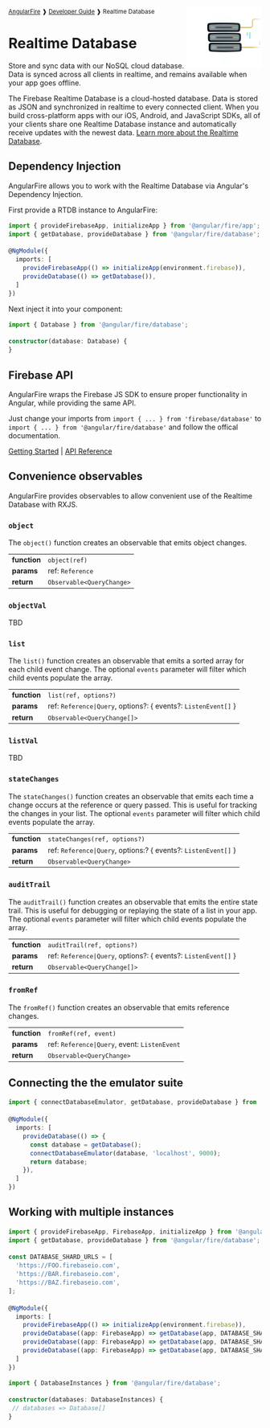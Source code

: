 <img align="right" width="30%" src="images/database-illo_1x.png">

<small>
<a href="https://github.com/angular/angularfire">AngularFire</a> &#10097; <a href="../README.md#developer-guide">Developer Guide</a> &#10097; Realtime Database
</small>

# Realtime Database

Store and sync data with our NoSQL cloud database. Data is synced across all clients in realtime, and remains available when your app goes offline.

The Firebase Realtime Database is a cloud-hosted database. Data is stored as JSON and synchronized in realtime to every connected client. When you build cross-platform apps with our iOS, Android, and JavaScript SDKs, all of your clients share one Realtime Database instance and automatically receive updates with the newest data. [Learn more about the Realtime Database](https://firebase.google.com/docs/database).

## Dependency Injection

AngularFire allows you to work with the Realtime Database via Angular's Dependency Injection.

First provide a RTDB instance to AngularFire:

```ts
import { provideFirebaseApp, initializeApp } from '@angular/fire/app';
import { getDatabase, provideDatabase } from '@angular/fire/database';

@NgModule({
  imports: [
    provideFirebaseApp(() => initializeApp(environment.firebase)),
    provideDatabase(() => getDatabase()),
  ]
})
```

Next inject it into your component:

```ts
import { Database } from '@angular/fire/database';

constructor(database: Database) {
}
```

## Firebase API

AngularFire wraps the Firebase JS SDK to ensure proper functionality in Angular, while providing the same API.

Just change your imports from `import { ... } from 'firebase/database'` to `import { ... } from '@angular/fire/database'` and follow the offical documentation.

[Getting Started](https://firebase.google.com/docs/database/web/start) | [API Reference](https://firebase.google.com/docs/reference/js/database)

## Convenience observables

AngularFire provides observables to allow convenient use of the Realtime Database with RXJS.

### `object`

The `object()` function creates an observable that emits object changes.

|                 |                                          |
|-----------------|------------------------------------------|
| **function**    | `object(ref)`                               |
| **params**      | ref: `Reference`  |
| **return**      | `Observable<QueryChange>`                |

### `objectVal`

TBD

### `list`

The `list()` function creates an observable that emits a sorted array for each child event change. The optional `events` parameter will filter which child events populate the array.

|                 |                                                       |
|-----------------|-------------------------------------------------------|
| **function**    | `list(ref, options?)`                                              |
| **params**      | ref: `Reference\|Query`, options?: { events?: `ListenEvent[]` } |
| **return**      | `Observable<QueryChange[]>`                           |

### `listVal`

TBD

### `stateChanges`


The `stateChanges()` function creates an observable that emits each time a change occurs at the reference or query passed. This is useful for tracking the changes in your list. The optional `events` parameter will filter which child events populate the array.

|                 |                                                      |
|-----------------|------------------------------------------------------|
| **function**    | `stateChanges(ref, options?)`                                     |
| **params**      | ref: `Reference\|Query`, options:? { events?: `ListenEvent[]` } |
| **return**      | `Observable<QueryChange>`                          |

### `auditTrail`

The `auditTrail()` function creates an observable that emits the entire state trail. This is useful for debugging or replaying the state of a list in your app. The optional `events` parameter will filter which child events populate the array.

|                 |                                                      |
|-----------------|------------------------------------------------------|
| **function**    | `auditTrail(ref, options?)`                                       |
| **params**      | ref: `Reference\|Query`, options?: { events?: `ListenEvent[]` } |
| **return**      | `Observable<QueryChange[]>`                          |

### `fromRef`

The `fromRef()` function creates an observable that emits reference changes.

|                 |                                          |
|-----------------|------------------------------------------|
| **function**    | `fromRef(ref, event)`                              |
| **params**      | ref: `Reference\|Query`, event: `ListenEvent` |
| **return**      | `Observable<QueryChange>`                |

## Connecting the the emulator suite

```ts
import { connectDatabaseEmulator, getDatabase, provideDatabase } from '@angular/fire/database';

@NgModule({
  imports: [
    provideDatabase(() => {
      const database = getDatabase();
      connectDatabaseEmulator(database, 'localhost', 9000);
      return database;
    }),
  ]
})
```

## Working with multiple instances

```ts
import { provideFirebaseApp, FirebaseApp, initializeApp } from '@angular/fire/app';
import { getDatabase, provideDatabase } from '@angular/fire/database';

const DATABASE_SHARD_URLS = [
  'https://FOO.firebaseio.com',
  'https://BAR.firebaseio.com',
  'https://BAZ.firebaseio.com',
];

@NgModule({
  imports: [
    provideFirebaseApp(() => initializeApp(environment.firebase)),
    provideDatabase((app: FirebaseApp) => getDatabase(app, DATABASE_SHARD_URLS[0])),
    provideDatabase((app: FirebaseApp) => getDatabase(app, DATABASE_SHARD_URLS[1])),
    provideDatabase((app: FirebaseApp) => getDatabase(app, DATABASE_SHARD_URLS[2])),
  ]
})
```

```ts
import { DatabaseInstances } from '@angular/fire/database';

constructor(databases: DatabaseInstances) {
 // databases => Database[]
}
```
